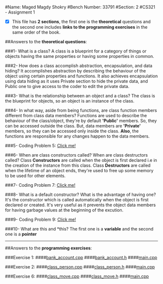 #Name: Maged Magdy Shokry
#Bench Number: 33791 
#Section: 2
#CS321 - Assignment 1

- [x] This file has **2 sections**, the first one is the **theoretical** questions and the second one includes **links to the programming exercises** in the same order of the book. 

##Answers to the **theoretical questions**:

###1- What is a class?
A class is a blueprint for a category of things or objects having the same properties or having some properties in common.

###2- How does a class accomplish abstraction, encapsulation, and data hiding?
It accomplishes abstraction by describing the behaviour of the object using certain properties and functions. It also achieves encapsulation using data hiding as it uses Private section to hide the private data, and Public one to give access to the coder to edit the private data.

###3- What is the relationship between an object and a class?
The class is the blueprint for objects, so an object is an instance of the class.

###4- In what way, aside from being functions, are class function members different from class data members?
Functions are used to describe the behaviour of the class/object, they're by default **'Public'** members. So, they can be accessed outside the class.
But, data members are **'Private'** members, so they can be accessed only inside the class.
**Also**, the functions are responsible for any changes happen to the data members.

###5- Coding Problem 5: [Click me!](https://github.com/magedmagdy/SE-Assignment-1/blob/master/BankAccount/bank_account.h#L6-L20)

###6- When are class constructors called? When are class destructors called?
Class **Constructors** are called when the object is first declared i.e in the creation of the instance from this class.
Class **Destructors** are called when the lifetime of an object ends, they're used to free up some memory to be used for other elements.

###7- Coding Problem 7: [Click me!](https://github.com/magedmagdy/SE-Assignment-1/blob/master/BankAccount/bank_account.h#L13-L14)

###8- What is a default constructor? What is the advantage of having one?
It's the constructor which is called automatically when the object is first declared or created.
It's very useful as it prevents the object data members for having garbage values at the beginning of the excution.

###9- Coding Problem 9: [Click me!](https://github.com/magedmagdy/SE-Assignment-1/blob/master/Stock/stock.h#L30-L41)

###10- What are this and *this?
The first one is a **variable** and the second one is a **pointer**

-----------------------------------------------------------------------------------------
##Answers to the **programming exercises**:

###Exercise 1:
####[bank_account.cpp](https://github.com/magedmagdy/SE-Assignment-1/blob/master/BankAccount/bank_account.cpp)
####[bank_account.h](https://github.com/magedmagdy/SE-Assignment-1/blob/master/BankAccount/bank_account.h)
####[main.cpp](https://github.com/magedmagdy/SE-Assignment-1/blob/master/BankAccount/main.cpp)

###Exercise 2: 
####[class_person.cpp](https://github.com/magedmagdy/SE-Assignment-1/blob/master/PersonName/class_person.cpp)
####[class_person.h](https://github.com/magedmagdy/SE-Assignment-1/blob/master/PersonName/class_person.h)
####[main.cpp](https://github.com/magedmagdy/SE-Assignment-1/blob/master/PersonName/main.cpp)

###Exercise 6: 
####[class_move.cpp](https://github.com/magedmagdy/SE-Assignment-1/blob/master/Position/class_move.cpp)
####[class_move.h](https://github.com/magedmagdy/SE-Assignment-1/blob/master/Position/class_move.h)
####[main.cpp](https://github.com/magedmagdy/SE-Assignment-1/blob/master/Position/main.cpp)